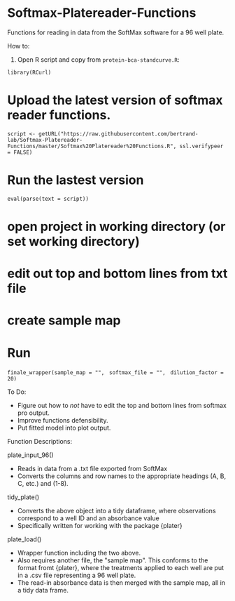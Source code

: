 # Softmax-Platereader-Functions
Functions for reading in data from the SoftMax software for a 96 well plate.

How to:

1) Open R script and copy from `protein-bca-standcurve.R`:

`library(RCurl)`

# Upload the latest version of softmax reader functions.
`script <- getURL("https://raw.githubusercontent.com/bertrand-lab/Softmax-Platereader-Functions/master/Softmax%20Platereader%20Functions.R", ssl.verifypeer = FALSE)`

# Run the lastest version
`eval(parse(text = script))`

# open project in working directory (or set working directory)

# edit out top and bottom lines from txt file

# create sample map

# Run

`finale_wrapper(sample_map = "", `
               `softmax_file = "", `
               `dilution_factor = 20)`

To Do:

- Figure out how to *not* have to edit the top and bottom lines from softmax pro output.
- Improve functions defensibility. 
- Put fitted model into plot output.

Function Descriptions:

plate_input_96()
 - Reads in data from a .txt file exported from SoftMax
 - Converts the columns and row names to the appropriate headings (A, B, C, etc.) and (1-8).
 
tidy_plate()
  - Converts the above object into a tidy dataframe, where observations correspond to a well ID and an absorbance value
  - Specifically written for working with the package {plater}
  
plate_load()
  - Wrapper function including the two above.
  - Also requires another file, the "sample map". This conforms to the format fromt {plater}, where the treatments applied to each well are put in a .csv file representing a 96 well plate. 
  - The read-in absorbance data is then merged with the sample map, all in a tidy data frame.
